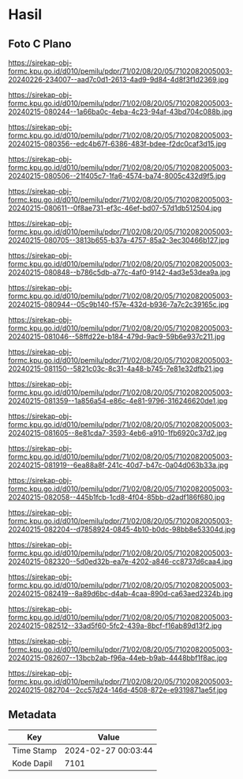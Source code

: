 # Hasil

## Foto C Plano

https://sirekap-obj-formc.kpu.go.id/d010/pemilu/pdpr/71/02/08/20/05/7102082005003-20240226-234007--aad7c0d1-2613-4ad9-9d84-4d8f3f1d2369.jpg

https://sirekap-obj-formc.kpu.go.id/d010/pemilu/pdpr/71/02/08/20/05/7102082005003-20240215-080244--1a66ba0c-4eba-4c23-94af-43bd704c088b.jpg

https://sirekap-obj-formc.kpu.go.id/d010/pemilu/pdpr/71/02/08/20/05/7102082005003-20240215-080356--edc4b67f-6386-483f-bdee-f2dc0caf3d15.jpg

https://sirekap-obj-formc.kpu.go.id/d010/pemilu/pdpr/71/02/08/20/05/7102082005003-20240215-080506--21f405c7-1fa6-4574-ba74-8005c432d9f5.jpg

https://sirekap-obj-formc.kpu.go.id/d010/pemilu/pdpr/71/02/08/20/05/7102082005003-20240215-080611--0f8ae731-ef3c-46ef-bd07-57d1db512504.jpg

https://sirekap-obj-formc.kpu.go.id/d010/pemilu/pdpr/71/02/08/20/05/7102082005003-20240215-080705--3813b655-b37a-4757-85a2-3ec30466b127.jpg

https://sirekap-obj-formc.kpu.go.id/d010/pemilu/pdpr/71/02/08/20/05/7102082005003-20240215-080848--b786c5db-a77c-4af0-9142-4ad3e53dea9a.jpg

https://sirekap-obj-formc.kpu.go.id/d010/pemilu/pdpr/71/02/08/20/05/7102082005003-20240215-080944--05c9b140-f57e-432d-b936-7a7c2c39165c.jpg

https://sirekap-obj-formc.kpu.go.id/d010/pemilu/pdpr/71/02/08/20/05/7102082005003-20240215-081046--58ffd22e-b184-479d-9ac9-59b6e937c211.jpg

https://sirekap-obj-formc.kpu.go.id/d010/pemilu/pdpr/71/02/08/20/05/7102082005003-20240215-081150--5821c03c-8c31-4a48-b745-7e81e32dfb21.jpg

https://sirekap-obj-formc.kpu.go.id/d010/pemilu/pdpr/71/02/08/20/05/7102082005003-20240215-081359--1a856a54-e86c-4e81-9796-316246620de1.jpg

https://sirekap-obj-formc.kpu.go.id/d010/pemilu/pdpr/71/02/08/20/05/7102082005003-20240215-081605--8e81cda7-3593-4eb6-a910-1fb6920c37d2.jpg

https://sirekap-obj-formc.kpu.go.id/d010/pemilu/pdpr/71/02/08/20/05/7102082005003-20240215-081919--6ea88a8f-241c-40d7-b47c-0a04d063b33a.jpg

https://sirekap-obj-formc.kpu.go.id/d010/pemilu/pdpr/71/02/08/20/05/7102082005003-20240215-082058--445b1fcb-1cd8-4f04-85bb-d2adf186f680.jpg

https://sirekap-obj-formc.kpu.go.id/d010/pemilu/pdpr/71/02/08/20/05/7102082005003-20240215-082204--d7858924-0845-4b10-b0dc-98bb8e53304d.jpg

https://sirekap-obj-formc.kpu.go.id/d010/pemilu/pdpr/71/02/08/20/05/7102082005003-20240215-082320--5d0ed32b-ea7e-4202-a846-cc8737d6caa4.jpg

https://sirekap-obj-formc.kpu.go.id/d010/pemilu/pdpr/71/02/08/20/05/7102082005003-20240215-082419--8a89d6bc-d4ab-4caa-890d-ca63aed2324b.jpg

https://sirekap-obj-formc.kpu.go.id/d010/pemilu/pdpr/71/02/08/20/05/7102082005003-20240215-082512--33ad5f60-5fc2-439a-8bcf-f16ab89d13f2.jpg

https://sirekap-obj-formc.kpu.go.id/d010/pemilu/pdpr/71/02/08/20/05/7102082005003-20240215-082607--13bcb2ab-f96a-44eb-b9ab-4448bbf1f8ac.jpg

https://sirekap-obj-formc.kpu.go.id/d010/pemilu/pdpr/71/02/08/20/05/7102082005003-20240215-082704--2cc57d24-146d-4508-872e-e9319871ae5f.jpg


## Metadata

| Key        | Value               |
| ---------- | ------------------- |
| Time Stamp | 2024-02-27 00:03:44 |
| Kode Dapil | 7101                |



